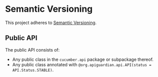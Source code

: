 Semantic Versioning
===================

This project adheres to [Semantic Versioning](http://semver.org/).

## Public API ##

The public API consists of:
 * Any public class in the `cucumber.api` package or subpackage thereof.
 * Any public class annotated with `@org.apiguardian.api.API(status = API.Status.STABLE)`.
